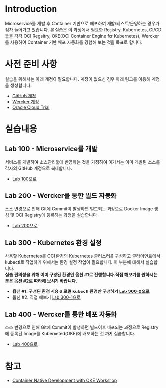 ﻿# Introduction

Microservice를 개발 후 Container 기반으로 배포하여 개발/테스트/운영하는 경우가 점차 늘어가고 있습니다. 본 실습은 이 과정에서 필요한 Registry, Kubernetes, CI/CD 툴을 각각 OCI Regsitry, OKE(OCI Container Engine for Kubernetes), Wercker를 사용하여 Container 기반 배포 자동화를 경험해 보는 것을 목표로 합니다.


# 사전 준비 사항 

실습을 위해서는 아래 계정이 필요합니다. 계정이 없으신 경우 아래 링크를 이용해 계정을 생성합니다.

  - [GitHub 계정](https://github.com/join)
  - [Wercker 계정](https://app.wercker.com)
  - [Oracle Cloud Trial](https://cloud.oracle.com)


# 실습내용

## Lab 100 - Microservice를 개발
서비스를 개발하여 소스관리툴에 반영하는 것을 가정하여 여기서는 이미 개발된 소스를 각자의 GitHub 계정으로 복제합니다.

  - [Lab 100으로](Lab100.md)


## Lab 200 - Wercker를 통한 빌드 자동화
소스 변경으로 인해 Git에 Commit이 발생하면 빌드되는 과정으로 Docker Image 생성 및 OCI Registry에  등록하는 과정을 실습합니다

  - [Lab 200으로](Lab200.md)


## Lab 300 - Kubernetes 환경 설정
사용할 Kubernetes를 OCI 환경의 Kubernetes 클러스터를 구성하고 클라이언트에서 kubectl로 작업하기 위해서는 환경 설정 작업이 필요합니다. 이 부분에 대해서 실습합니다.<br>
**실습 편의성을 위해 이미 구성된 환경인 옵션 #1로 진행합니다.직접 해보기를 원하시는 분은 옵션 #2로 따라해 보시기 바랍니다.**

  - **옵션 #1. 구성된 환경 사용 & 로컬 kubectl 환경만 구성하기 [Lab 300-2으로](Lab300-1.md)**
  - 옵션 #2. 직접 해보기 [Lab 300-1으로](Lab300-2.md)  


## Lab 400 - Wercker를 통한 배포 자동화
소스 변경으로 인해 Git에 Commit이 발생하면 빌드이후 배포되는 과정으로 Registry에 등록된 Image를 Kuberneted(OKE)에 배포하는 것 까지 실습합니다.

  - [Lab 400으로](Lab400.md)

# 참고 
  - [Container Native Development with OKE Workshop](https://oracle.github.io/learning-library/workshops/container-native-development-with-oke/?page=README.md)